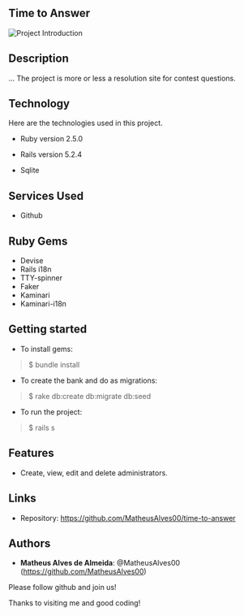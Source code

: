## Time to Answer

![Project Introduction](https://github.com/MatheusAlves00/time-to-answer/blob/master/public/readme_images/preview.gif)

## Description

...  The project is more or less a resolution site for contest questions.

## Technology

Here are the technologies used in  this  project.

*  Ruby version 2.5.0

*  Rails version 5.2.4

*  Sqlite

## Services Used

*  Github

## Ruby Gems

*  Devise
*  Rails i18n
*  TTY-spinner
*  Faker
*  Kaminari
*  Kaminari-i18n

## Getting started

*  To  install gems:

> $  bundle install

*  To  create the bank and  do  as  migrations:

> $  rake db:create db:migrate db:seed

*  To  run the project:

> $  rails  s

## Features

-  Create, view, edit and delete administrators.

## Links

-  Repository:  https://github.com/MatheusAlves00/time-to-answer

## Authors

*  **Matheus Alves de Almeida**:  @MatheusAlves00  (https://github.com/MatheusAlves00)

Please follow github and  join us!

Thanks to  visiting me and  good coding!
